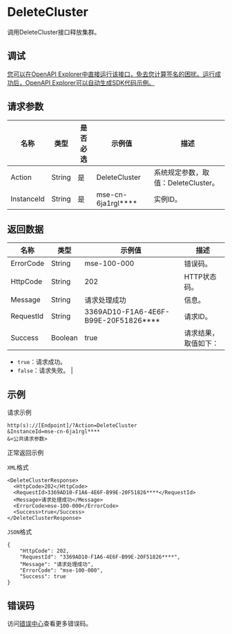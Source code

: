 # DeleteCluster

调用DeleteCluster接口释放集群。

## 调试

[您可以在OpenAPI Explorer中直接运行该接口，免去您计算签名的困扰。运行成功后，OpenAPI Explorer可以自动生成SDK代码示例。](https://api.aliyun.com/#product=mse&api=DeleteCluster&type=RPC&version=2019-05-31)

## 请求参数

|名称|类型|是否必选|示例值|描述|
|--|--|----|---|--|
|Action|String|是|DeleteCluster|系统规定参数，取值：DeleteCluster。 |
|InstanceId|String|是|mse-cn-6ja1rgl\*\*\*\*|实例ID。 |

## 返回数据

|名称|类型|示例值|描述|
|--|--|---|--|
|ErrorCode|String|mse-100-000|错误码。 |
|HttpCode|String|202|HTTP状态码。 |
|Message|String|请求处理成功|信息。 |
|RequestId|String|3369AD10-F1A6-4E6F-B99E-20F51826\*\*\*\*|请求ID。 |
|Success|Boolean|true|请求结果，取值如下：

 -   `true`：请求成功。
-   `false`：请求失败。 |

## 示例

请求示例

```
http(s)://[Endpoint]/?Action=DeleteCluster
&InstanceId=mse-cn-6ja1rgl****
&<公共请求参数>
```

正常返回示例

`XML`格式

```
<DeleteClusterResponse>
  <HttpCode>202</HttpCode>
  <RequestId>3369AD10-F1A6-4E6F-B99E-20F51826****</RequestId>
  <Message>请求处理成功</Message>
  <ErrorCode>mse-100-000</ErrorCode>
  <Success>true</Success>
</DeleteClusterResponse>
```

`JSON`格式

```
{
    "HttpCode": 202,
    "RequestId": "3369AD10-F1A6-4E6F-B99E-20F51826****",
    "Message": "请求处理成功",
    "ErrorCode": "mse-100-000",
    "Success": true
}
```

## 错误码

访问[错误中心](https://error-center.aliyun.com/status/product/mse)查看更多错误码。

